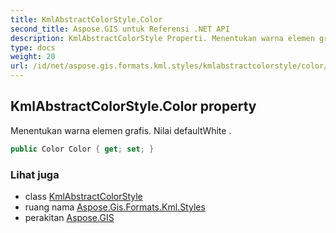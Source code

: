 ```yaml
---
title: KmlAbstractColorStyle.Color
second_title: Aspose.GIS untuk Referensi .NET API
description: KmlAbstractColorStyle Properti. Menentukan warna elemen grafis. Nilai defaultWhite .
type: docs
weight: 20
url: /id/net/aspose.gis.formats.kml.styles/kmlabstractcolorstyle/color/
---
```

## KmlAbstractColorStyle.Color property

Menentukan warna elemen grafis. Nilai defaultWhite .

```csharp
public Color Color { get; set; }
```

### Lihat juga

* class [KmlAbstractColorStyle](../)
* ruang nama [Aspose.Gis.Formats.Kml.Styles](../../kmlabstractcolorstyle/)
* perakitan [Aspose.GIS](../../../)


